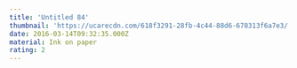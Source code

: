 ```yaml
---
title: 'Untitled 84'
thumbnail: 'https://ucarecdn.com/618f3291-28fb-4c44-88d6-678313f6a7e3/'
date: 2016-03-14T09:32:35.000Z
material: Ink on paper
rating: 2
---
```

